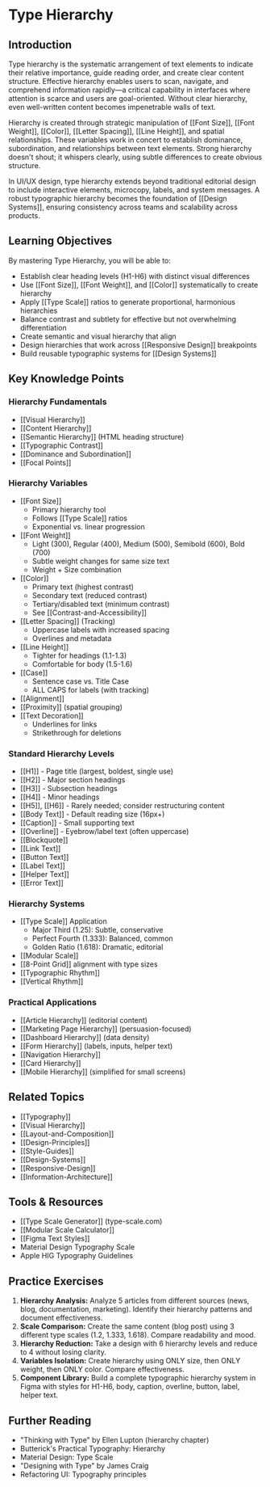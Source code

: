 # Type Hierarchy

## Introduction

Type hierarchy is the systematic arrangement of text elements to indicate their relative importance, guide reading order, and create clear content structure. Effective hierarchy enables users to scan, navigate, and comprehend information rapidly—a critical capability in interfaces where attention is scarce and users are goal-oriented. Without clear hierarchy, even well-written content becomes impenetrable walls of text.

Hierarchy is created through strategic manipulation of [[Font Size]], [[Font Weight]], [[Color]], [[Letter Spacing]], [[Line Height]], and spatial relationships. These variables work in concert to establish dominance, subordination, and relationships between text elements. Strong hierarchy doesn't shout; it whispers clearly, using subtle differences to create obvious structure.

In UI/UX design, type hierarchy extends beyond traditional editorial design to include interactive elements, microcopy, labels, and system messages. A robust typographic hierarchy becomes the foundation of [[Design Systems]], ensuring consistency across teams and scalability across products.

## Learning Objectives

By mastering Type Hierarchy, you will be able to:

- Establish clear heading levels (H1-H6) with distinct visual differences
- Use [[Font Size]], [[Font Weight]], and [[Color]] systematically to create hierarchy
- Apply [[Type Scale]] ratios to generate proportional, harmonious hierarchies
- Balance contrast and subtlety for effective but not overwhelming differentiation
- Create semantic and visual hierarchy that align
- Design hierarchies that work across [[Responsive Design]] breakpoints
- Build reusable typographic systems for [[Design Systems]]

## Key Knowledge Points

### Hierarchy Fundamentals

- [[Visual Hierarchy]]
- [[Content Hierarchy]]
- [[Semantic Hierarchy]] (HTML heading structure)
- [[Typographic Contrast]]
- [[Dominance and Subordination]]
- [[Focal Points]]

### Hierarchy Variables

- [[Font Size]]
  - Primary hierarchy tool
  - Follows [[Type Scale]] ratios
  - Exponential vs. linear progression
- [[Font Weight]]
  - Light (300), Regular (400), Medium (500), Semibold (600), Bold (700)
  - Subtle weight changes for same size text
  - Weight + Size combination
- [[Color]]
  - Primary text (highest contrast)
  - Secondary text (reduced contrast)
  - Tertiary/disabled text (minimum contrast)
  - See [[Contrast-and-Accessibility]]
- [[Letter Spacing]] (Tracking)
  - Uppercase labels with increased spacing
  - Overlines and metadata
- [[Line Height]]
  - Tighter for headings (1.1-1.3)
  - Comfortable for body (1.5-1.6)
- [[Case]]
  - Sentence case vs. Title Case
  - ALL CAPS for labels (with tracking)
- [[Alignment]]
- [[Proximity]] (spatial grouping)
- [[Text Decoration]]
  - Underlines for links
  - Strikethrough for deletions

### Standard Hierarchy Levels

- [[H1]] - Page title (largest, boldest, single use)
- [[H2]] - Major section headings
- [[H3]] - Subsection headings
- [[H4]] - Minor headings
- [[H5]], [[H6]] - Rarely needed; consider restructuring content
- [[Body Text]] - Default reading size (16px+)
- [[Caption]] - Small supporting text
- [[Overline]] - Eyebrow/label text (often uppercase)
- [[Blockquote]]
- [[Link Text]]
- [[Button Text]]
- [[Label Text]]
- [[Helper Text]]
- [[Error Text]]

### Hierarchy Systems

- [[Type Scale]] Application
  - Major Third (1.25): Subtle, conservative
  - Perfect Fourth (1.333): Balanced, common
  - Golden Ratio (1.618): Dramatic, editorial
- [[Modular Scale]]
- [[8-Point Grid]] alignment with type sizes
- [[Typographic Rhythm]]
- [[Vertical Rhythm]]

### Practical Applications

- [[Article Hierarchy]] (editorial content)
- [[Marketing Page Hierarchy]] (persuasion-focused)
- [[Dashboard Hierarchy]] (data density)
- [[Form Hierarchy]] (labels, inputs, helper text)
- [[Navigation Hierarchy]]
- [[Card Hierarchy]]
- [[Mobile Hierarchy]] (simplified for small screens)

## Related Topics

- [[Typography]]
- [[Visual Hierarchy]]
- [[Layout-and-Composition]]
- [[Design-Principles]]
- [[Style-Guides]]
- [[Design-Systems]]
- [[Responsive-Design]]
- [[Information-Architecture]]

## Tools & Resources

- [[Type Scale Generator]] (type-scale.com)
- [[Modular Scale Calculator]]
- [[Figma Text Styles]]
- Material Design Typography Scale
- Apple HIG Typography Guidelines

## Practice Exercises

1. **Hierarchy Analysis:** Analyze 5 articles from different sources (news, blog, documentation, marketing). Identify their hierarchy patterns and document effectiveness.
2. **Scale Comparison:** Create the same content (blog post) using 3 different type scales (1.2, 1.333, 1.618). Compare readability and mood.
3. **Hierarchy Reduction:** Take a design with 6 hierarchy levels and reduce to 4 without losing clarity.
4. **Variables Isolation:** Create hierarchy using ONLY size, then ONLY weight, then ONLY color. Compare effectiveness.
5. **Component Library:** Build a complete typographic hierarchy system in Figma with styles for H1-H6, body, caption, overline, button, label, helper text.

## Further Reading

- "Thinking with Type" by Ellen Lupton (hierarchy chapter)
- Butterick's Practical Typography: Hierarchy
- Material Design: Type Scale
- "Designing with Type" by James Craig
- Refactoring UI: Typography principles
